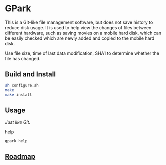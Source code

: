
# GPark

This is a Git-like file management software, but does not save history to reduce disk usage. It is used to help view the changes of files between different hardware, such as saving movies on a mobile hard disk, which can be easily checked which are newly added and copied to the mobile hard disk.

Use file size, time of last data modification, SHA1 to determine whether the file has changed.

## Build and Install

```sh
sh configure.sh
make
make install
```

## Usage

*Just like Git.*

help
```sh
gpark help
```

## [Roadmap](./Roadmap.md)



